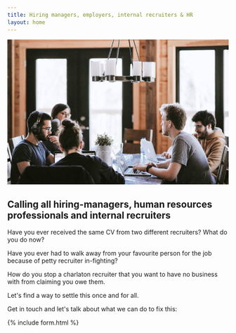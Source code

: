 ```yaml
---
title: Hiring managers, employers, internal recruiters & HR
layout: home
---
```


![](../images/annie-spratt-hCb3lIB8L8E-unsplash.jpg)

## Calling all hiring-managers, human resources professionals and internal recruiters

Have you ever received the same CV from two different recruiters? What do you do now?

Have you ever had to walk away from your favourite person for the job because of petty recruiter in-fighting?

How do you stop a charlaton recruiter that you want to have no business with from claiming you owe them.

Let's find a way to settle this once and for all.

Get in touch and let's talk about what we can do to fix this:

{% include form.html %}
